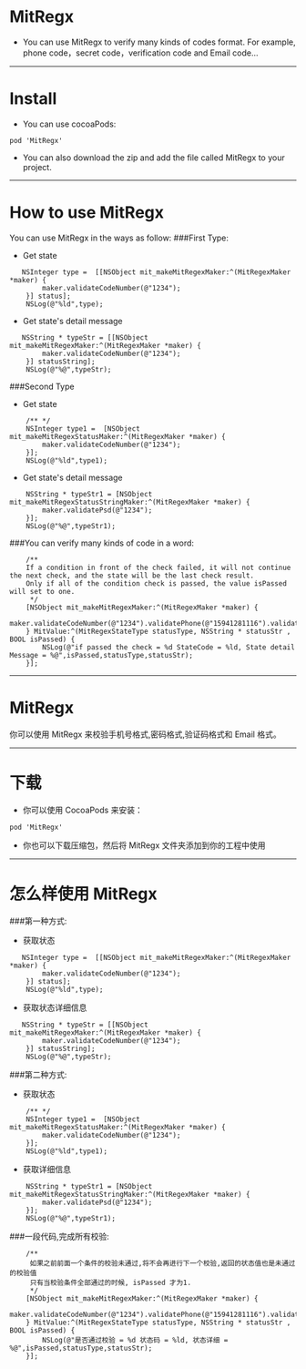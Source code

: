 # MitRegx
+ You can use MitRegx to verify many kinds of codes format. For example, phone code，secret code，verification code and Email code...

---
# Install
+ You can use cocoaPods:
```
pod 'MitRegx'
```
+ You can also download the zip and add the file called MitRegx to your project.
 
---
# How to use MitRegx
You can use MitRegx in the ways as follow:
###First Type:
+ Get state
```
   NSInteger type =  [[NSObject mit_makeMitRegexMaker:^(MitRegexMaker *maker) {
        maker.validateCodeNumber(@"1234");
    }] status];
    NSLog(@"%ld",type);
```
+ Get state's detail message
```
   NSString * typeStr = [[NSObject mit_makeMitRegexMaker:^(MitRegexMaker *maker) {
        maker.validateCodeNumber(@"1234");
    }] statusString];
    NSLog(@"%@",typeStr);
```
###Second Type
+  Get state 
```
    /** */
    NSInteger type1 =  [NSObject mit_makeMitRegexStatusMaker:^(MitRegexMaker *maker) {
        maker.validateCodeNumber(@"1234");
    }];
    NSLog(@"%ld",type1);
```
+ Get state's detail message
```
    NSString * typeStr1 = [NSObject mit_makeMitRegexStatusStringMaker:^(MitRegexMaker *maker) {
        maker.validatePsd(@"1234");
    }];
    NSLog(@"%@",typeStr1);
```
###You can verify many kinds of code in a word:
```
    /** 
    If a condition in front of the check failed, it will not continue the next check, and the state will be the last check result.
    Only if all of the condition check is passed, the value isPassed will set to one.
     */
    [NSObject mit_makeMitRegexMaker:^(MitRegexMaker *maker) {
        maker.validateCodeNumber(@"1234").validatePhone(@"15941281116").validatePsd(@"123456").validatePersonalId(@"2103021991071").validateEmail(@"41692292@roo.bo");
    } MitValue:^(MitRegexStateType statusType, NSString * statusStr , BOOL isPassed) {
        NSLog(@"if passed the check = %d StateCode = %ld, State detail Message = %@",isPassed,statusType,statusStr);
    }];
```


---


# MitRegx 
你可以使用 MitRegx 来校验手机号格式,密码格式,验证码格式和 Email 格式。

---
# 下载
+ 你可以使用 CocoaPods 来安装：
```
pod 'MitRegx'
```
+ 你也可以下载压缩包，然后将 MitRegx 文件夹添加到你的工程中使用

---
# 怎么样使用 MitRegx
###第一种方式:
+ 获取状态 
```
   NSInteger type =  [[NSObject mit_makeMitRegexMaker:^(MitRegexMaker *maker) {
        maker.validateCodeNumber(@"1234");
    }] status];
    NSLog(@"%ld",type);
```
+ 获取状态详细信息 
```
   NSString * typeStr = [[NSObject mit_makeMitRegexMaker:^(MitRegexMaker *maker) {
        maker.validateCodeNumber(@"1234");
    }] statusString];
    NSLog(@"%@",typeStr);
```
###第二种方式:
+ 获取状态 
```
    /** */
    NSInteger type1 =  [NSObject mit_makeMitRegexStatusMaker:^(MitRegexMaker *maker) {
        maker.validateCodeNumber(@"1234");
    }];
    NSLog(@"%ld",type1);
```
+ 获取详细信息
```
    NSString * typeStr1 = [NSObject mit_makeMitRegexStatusStringMaker:^(MitRegexMaker *maker) {
        maker.validatePsd(@"1234");
    }];
    NSLog(@"%@",typeStr1);
```
###一段代码,完成所有校验:
```
    /** 
     如果之前前面一个条件的校验未通过,将不会再进行下一个校验,返回的状态值也是未通过的校验值
     只有当校验条件全部通过的时候, isPassed 才为1.
     */
    [NSObject mit_makeMitRegexMaker:^(MitRegexMaker *maker) {
        maker.validateCodeNumber(@"1234").validatePhone(@"15941281116").validatePsd(@"123456").validatePersonalId(@"2103021991071").validateEmail(@"41692292@roo.bo");
    } MitValue:^(MitRegexStateType statusType, NSString * statusStr , BOOL isPassed) {
        NSLog(@"是否通过校验 = %d 状态码 = %ld, 状态详细 = %@",isPassed,statusType,statusStr);
    }];
```

